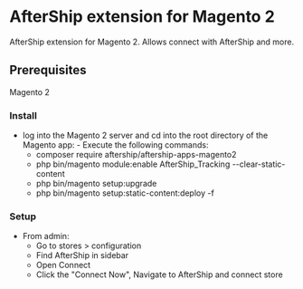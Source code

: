 # AfterShip extension for Magento 2

AfterShip extension for Magento 2. Allows connect with AfterShip and more.

## Prerequisites

Magento 2

### Install

  -  log into the Magento 2 server and cd into the root directory of the Magento app:
    -  Execute the following commands:
      - composer require aftership/aftership-apps-magento2
      - php bin/magento module:enable AfterShip_Tracking --clear-static-content
      - php bin/magento setup:upgrade
      - php bin/magento setup:static-content:deploy -f

### Setup
  - From admin:
    - Go to stores > configuration
    - Find AfterShip in sidebar
    - Open Connect
    - Click the "Connect Now", Navigate to AfterShip and connect store
